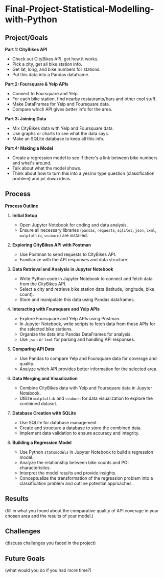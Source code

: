 # Final-Project-Statistical-Modelling-with-Python

## Project/Goals
**Part 1: CityBikes API**
- Check out CityBikes API, get how it works.
- Pick a city, get all bike station info.
- Get lat, long, and bike numbers for stations.
- Put this data into a Pandas dataframe.

**Part 2: Foursquare & Yelp APIs**
- Connect to Foursquare and Yelp.
- For each bike station, find nearby restaurants/bars and other cool stuff.
- Make DataFrames for Yelp and Foursquare data.
- Compare which API gives better info for the area.

**Part 3: Joining Data**
- Mix CityBikes data with Yelp and Foursquare data.
- Use graphs or charts to see what the data says.
- Make an SQLite database to keep all this info.

**Part 4: Making a Model**
- Create a regression model to see if there's a link between bike numbers and what's around.
- Talk about what the model shows.
- Think about how to turn this into a yes/no type question (classification problem) and jot down ideas.

## Process
**Process Outline**

1. **Initial Setup**
   - Open Jupyter Notebook for coding and data analysis.
   - Ensure all necessary libraries (`pandas`, `requests`, `sqlite3`, `json`, `lxml`, `matplotlib`, `seaborn`) are installed.

2. **Exploring CityBikes API with Postman**
   - Use Postman to send requests to CityBikes API.
   - Familiarize with the API responses and data structure.

3. **Data Retrieval and Analysis in Jupyter Notebook**
   - Write Python code in Jupyter Notebook to connect and fetch data from the CityBikes API.
   - Select a city and retrieve bike station data (latitude, longitude, bike count).
   - Store and manipulate this data using Pandas dataframes.

4. **Interacting with Foursquare and Yelp APIs**
   - Explore Foursquare and Yelp APIs using Postman.
   - In Jupyter Notebook, write scripts to fetch data from these APIs for the selected bike stations.
   - Organize the data into Pandas DataFrames for analysis.
   - Use `json` or `lxml` for parsing and handling API responses.

5. **Comparing API Data**
   - Use Pandas to compare Yelp and Foursquare data for coverage and quality.
   - Analyze which API provides better information for the selected area.

6. **Data Merging and Visualization**
   - Combine CityBikes data with Yelp and Foursquare data in Jupyter Notebook.
   - Utilize `matplotlib` and `seaborn` for data visualization to explore the combined dataset.

7. **Database Creation with SQLite**
   - Use SQLite for database management.
   - Create and structure a database to store the combined data.
   - Implement data validation to ensure accuracy and integrity.

8. **Building a Regression Model**
   - Use Python `statsmodels` in Jupyter Notebook to build a regression model.
   - Analyze the relationship between bike counts and POI characteristics.
   - Interpret the model results and provide insights.
   - Conceptualize the transformation of the regression problem into a classification problem and outline potential approaches.


## Results
(fill in what you found about the comparative quality of API coverage in your chosen area and the results of your model.)

## Challenges 
(discuss challenges you faced in the project)

## Future Goals
(what would you do if you had more time?)
